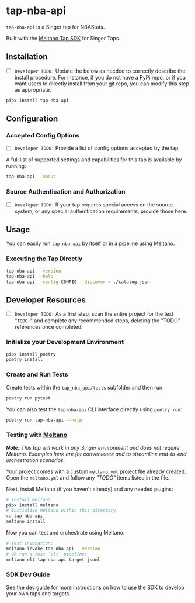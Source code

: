 # tap-nba-api

`tap-nba-api` is a Singer tap for NBAStats.

Built with the [Meltano Tap SDK](https://sdk.meltano.com) for Singer Taps.

## Installation

- [ ] `Developer TODO:` Update the below as needed to correctly describe the install procedure. For instance, if you do not have a PyPi repo, or if you want users to directly install from your git repo, you can modify this step as appropriate.

```bash
pipx install tap-nba-api
```

## Configuration

### Accepted Config Options

- [ ] `Developer TODO:` Provide a list of config options accepted by the tap.

A full list of supported settings and capabilities for this
tap is available by running:

```bash
tap-nba-api --about
```

### Source Authentication and Authorization

- [ ] `Developer TODO:` If your tap requires special access on the source system, or any special authentication requirements, provide those here.

## Usage

You can easily run `tap-nba-api` by itself or in a pipeline using [Meltano](https://meltano.com/).

### Executing the Tap Directly

```bash
tap-nba-api --version
tap-nba-api --help
tap-nba-api --config CONFIG --discover > ./catalog.json
```

## Developer Resources

- [ ] `Developer TODO:` As a first step, scan the entire project for the text "`TODO:`" and complete any recommended steps, deleting the "TODO" references once completed.

### Initialize your Development Environment

```bash
pipx install poetry
poetry install
```

### Create and Run Tests

Create tests within the `tap_nba_api/tests` subfolder and
  then run:

```bash
poetry run pytest
```

You can also test the `tap-nba-api` CLI interface directly using `poetry run`:

```bash
poetry run tap-nba-api --help
```

### Testing with [Meltano](https://www.meltano.com)

_**Note:** This tap will work in any Singer environment and does not require Meltano.
Examples here are for convenience and to streamline end-to-end orchestration scenarios._

Your project comes with a custom `meltano.yml` project file already created. Open the `meltano.yml` and follow any _"TODO"_ items listed in
the file.

Next, install Meltano (if you haven't already) and any needed plugins:

```bash
# Install meltano
pipx install meltano
# Initialize meltano within this directory
cd tap-nba-api
meltano install
```

Now you can test and orchestrate using Meltano:

```bash
# Test invocation:
meltano invoke tap-nba-api --version
# OR run a test `elt` pipeline:
meltano elt tap-nba-api target-jsonl
```

### SDK Dev Guide

See the [dev guide](https://sdk.meltano.com/en/latest/dev_guide.html) for more instructions on how to use the SDK to 
develop your own taps and targets.
